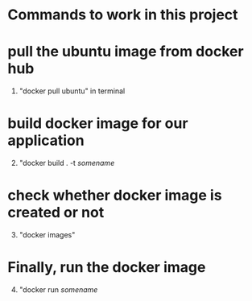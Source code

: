 # Commands to work in this project

# pull the ubuntu image from docker hub
1. "docker pull ubuntu" in terminal

# build docker image for our application
2. "docker build . -t *somename*

# check whether docker image is created or not
3. "docker images"

# Finally, run the docker image
4. "docker run *somename*

